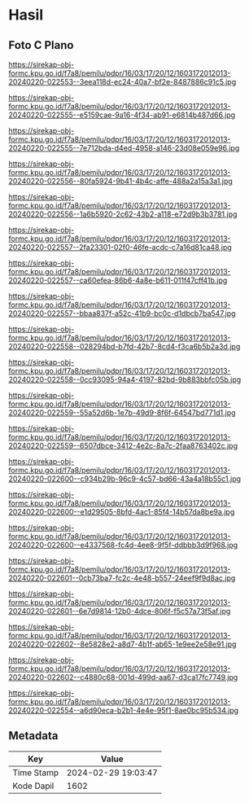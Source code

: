 # Hasil

## Foto C Plano

https://sirekap-obj-formc.kpu.go.id/f7a8/pemilu/pdpr/16/03/17/20/12/1603172012013-20240220-022553--3eea118d-ec24-40a7-bf2e-8487886c91c5.jpg

https://sirekap-obj-formc.kpu.go.id/f7a8/pemilu/pdpr/16/03/17/20/12/1603172012013-20240220-022555--e5159cae-9a16-4f34-ab91-e6814b487d66.jpg

https://sirekap-obj-formc.kpu.go.id/f7a8/pemilu/pdpr/16/03/17/20/12/1603172012013-20240220-022555--7e712bda-d4ed-4958-a146-23d08e059e96.jpg

https://sirekap-obj-formc.kpu.go.id/f7a8/pemilu/pdpr/16/03/17/20/12/1603172012013-20240220-022556--80fa5924-9b41-4b4c-affe-488a2a15a3a1.jpg

https://sirekap-obj-formc.kpu.go.id/f7a8/pemilu/pdpr/16/03/17/20/12/1603172012013-20240220-022556--1a6b5920-2c62-43b2-a118-e72d9b3b3781.jpg

https://sirekap-obj-formc.kpu.go.id/f7a8/pemilu/pdpr/16/03/17/20/12/1603172012013-20240220-022557--2fa23301-02f0-46fe-acdc-c7a16d81ca48.jpg

https://sirekap-obj-formc.kpu.go.id/f7a8/pemilu/pdpr/16/03/17/20/12/1603172012013-20240220-022557--ca60efea-86b6-4a8e-b611-011f47cff41b.jpg

https://sirekap-obj-formc.kpu.go.id/f7a8/pemilu/pdpr/16/03/17/20/12/1603172012013-20240220-022557--bbaa837f-a52c-41b9-bc0c-d1dbcb7ba547.jpg

https://sirekap-obj-formc.kpu.go.id/f7a8/pemilu/pdpr/16/03/17/20/12/1603172012013-20240220-022558--028294bd-b7fd-42b7-8cd4-f3ca6b5b2a3d.jpg

https://sirekap-obj-formc.kpu.go.id/f7a8/pemilu/pdpr/16/03/17/20/12/1603172012013-20240220-022558--0cc93095-94a4-4197-82bd-9b883bbfc05b.jpg

https://sirekap-obj-formc.kpu.go.id/f7a8/pemilu/pdpr/16/03/17/20/12/1603172012013-20240220-022559--55a52d6b-1e7b-49d9-8f6f-64547bd771d1.jpg

https://sirekap-obj-formc.kpu.go.id/f7a8/pemilu/pdpr/16/03/17/20/12/1603172012013-20240220-022559--6507dbce-3412-4e2c-8a7c-2faa8763402c.jpg

https://sirekap-obj-formc.kpu.go.id/f7a8/pemilu/pdpr/16/03/17/20/12/1603172012013-20240220-022600--c934b29b-96c9-4c57-bd66-43a4a18b55c1.jpg

https://sirekap-obj-formc.kpu.go.id/f7a8/pemilu/pdpr/16/03/17/20/12/1603172012013-20240220-022600--e1d29505-8bfd-4ac1-85f4-14b57da8be9a.jpg

https://sirekap-obj-formc.kpu.go.id/f7a8/pemilu/pdpr/16/03/17/20/12/1603172012013-20240220-022600--e4337568-fc4d-4ee8-9f5f-ddbbb3d9f968.jpg

https://sirekap-obj-formc.kpu.go.id/f7a8/pemilu/pdpr/16/03/17/20/12/1603172012013-20240220-022601--0cb73ba7-fc2c-4e48-b557-24eef9f9d8ac.jpg

https://sirekap-obj-formc.kpu.go.id/f7a8/pemilu/pdpr/16/03/17/20/12/1603172012013-20240220-022601--6e7d9814-12b0-4dce-806f-f5c57a73f5af.jpg

https://sirekap-obj-formc.kpu.go.id/f7a8/pemilu/pdpr/16/03/17/20/12/1603172012013-20240220-022602--8e5828e2-a8d7-4b1f-ab65-1e9ee2e58e91.jpg

https://sirekap-obj-formc.kpu.go.id/f7a8/pemilu/pdpr/16/03/17/20/12/1603172012013-20240220-022602--c4880c68-001d-499d-aa67-d3ca17fc7749.jpg

https://sirekap-obj-formc.kpu.go.id/f7a8/pemilu/pdpr/16/03/17/20/12/1603172012013-20240220-022554--a6d90eca-b2b1-4e4e-95f1-8ae0bc95b534.jpg


## Metadata

| Key        | Value               |
| ---------- | ------------------- |
| Time Stamp | 2024-02-29 19:03:47 |
| Kode Dapil | 1602                |



